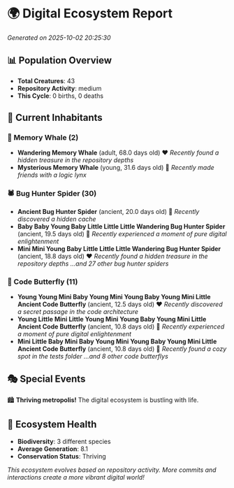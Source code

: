 # 🌍 Digital Ecosystem Report
*Generated on 2025-10-02 20:25:30*

## 📊 Population Overview
- **Total Creatures**: 43
- **Repository Activity**: medium
- **This Cycle**: 0 births, 0 deaths

## 👥 Current Inhabitants

### 🐋 Memory Whale (2)
- **Wandering Memory Whale** (adult, 68.0 days old) ❤️
  *Recently found a hidden treasure in the repository depths*
- **Mysterious Memory Whale** (young, 31.6 days old) 💛
  *Recently made friends with a logic lynx*

### 🕷️ Bug Hunter Spider (30)
- **Ancient Bug Hunter Spider** (ancient, 20.0 days old) 💛
  *Recently discovered a hidden cache*
- **Baby Baby Young Baby Little Little Little Wandering Bug Hunter Spider** (ancient, 19.5 days old) 💛
  *Recently experienced a moment of pure digital enlightenment*
- **Mini Mini Young Baby Little Little Little Wandering Bug Hunter Spider** (ancient, 18.8 days old) ❤️
  *Recently found a hidden treasure in the repository depths*
  *...and 27 other bug hunter spiders*

### 🦋 Code Butterfly (11)
- **Young Young Mini Baby Young Mini Young Baby Young Mini Little Ancient Code Butterfly** (ancient, 12.5 days old) ❤️
  *Recently discovered a secret passage in the code architecture*
- **Young Little Mini Little Young Mini Young Baby Young Mini Little Ancient Code Butterfly** (ancient, 10.8 days old) 💚
  *Recently experienced a moment of pure digital enlightenment*
- **Mini Little Baby Mini Baby Young Mini Young Baby Young Mini Little Ancient Code Butterfly** (ancient, 10.8 days old) 💛
  *Recently found a cozy spot in the tests folder*
  *...and 8 other code butterflys*

## 🎭 Special Events

🏙️ **Thriving metropolis!** The digital ecosystem is bustling with life.

## 🔬 Ecosystem Health
- **Biodiversity**: 3 different species
- **Average Generation**: 8.1
- **Conservation Status**: Thriving

*This ecosystem evolves based on repository activity. More commits and interactions create a more vibrant digital world!*